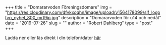 +++
title = "Domararvoden Föreningsdomare"
img = "https://res.cloudinary.com/dfvkxoqhn/image/upload/v1564178099/sif_logotyp_nyhet_800_mrt9ip.jpg"
description = "Domararvoden för u14 och nedåt"
date = "2019-07-26"
slug = ""
author = "Robert Dahlberg"
type = "post"
+++

Ladda ner eller läs direkt i din telefon/dator [här](/docs/domarersattning-u14-och-nedat.pdf)